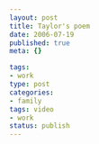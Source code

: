 ```yaml
--- 
layout: post
title: Taylor's poem
date: 2006-07-19
published: true
meta: {}

tags: 
- work
type: post
categories: 
- family
tags: video
- work
status: publish
---
```


